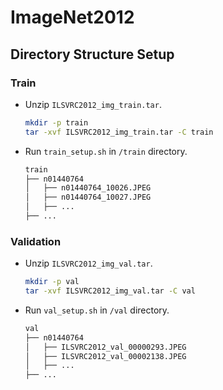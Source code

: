 # ImageNet2012

## Directory Structure Setup

### Train

* Unzip `ILSVRC2012_img_train.tar`.
    ```bash
    mkdir -p train
    tar -xvf ILSVRC2012_img_train.tar -C train
    ```

* Run `train_setup.sh` in `/train` directory.
    ```bash
    train
    ├── n01440764
    │   ├── n01440764_10026.JPEG
    │   ├── n01440764_10027.JPEG
    │   ├── ...
    ├── ...
    ```


### Validation

* Unzip `ILSVRC2012_img_val.tar`.
    ```bash
    mkdir -p val
    tar -xvf ILSVRC2012_img_val.tar -C val
    ```

* Run `val_setup.sh` in `/val` directory.
    ```bash
    val
    ├── n01440764
    │   ├── ILSVRC2012_val_00000293.JPEG 
    │   ├── ILSVRC2012_val_00002138.JPEG
    │   ├── ...
    ├── ...
    ```